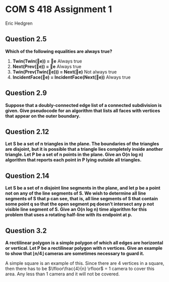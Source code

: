 # COM S 418 Assignment 1
Eric Hedgren

## Question 2.5
**Which of the following equalities are always true?** 
1. **Twin(Twin(⃗e)) = ⃗e**                                           Always true
2. **Next(Prev(⃗e)) = ⃗e**                                           Always true
3. **Twin(Prev(Twin(⃗e))) = Next(⃗e)**                       Not always true
4. **IncidentFace(⃗e) = IncidentFace(Next(⃗e))**      Always true

## Question 2.9
**Suppose that a doubly-connected edge list of a connected subdivision is given. Give pseudocode for an algorithm that lists all faces with vertices that appear on the outer boundary.**

## Question 2.12
 **Let S be a set of n triangles in the plane. The boundaries of the triangles are disjoint, but it is possible that a triangle lies completely inside another triangle. Let P be a set of n points in the plane. Give an O(n log n) algorithm that reports each point in P lying outside all triangles.** 

## Question 2.14
**Let S be a set of n disjoint line segments in the plane, and let p be a point not on any of the line segments of S. We wish to determine all line segments of S that p can see, that is, all line segments of S that  contain some point q so that the open segment pq doesn’t intersect any p  not visible line segment of S. Give an O(n log n) time algorithm for this problem that uses a rotating half-line with its endpoint at p.**

## Question 3.2
**A rectilinear polygon is a simple polygon of which all edges are horizontal  or vertical. Let P be a rectilinear polygon with n vertices. Give an example to show that  ⌊n/4⌋ cameras are sometimes necessary to guard it.**

A simple square is an example of this. Since there are 4 vertices in a square, then there has to be $\lfloor\frac{4}{n} \rfloor$ = 1 camera to cover this area. Any less than 1 camera and it will not be covered. 